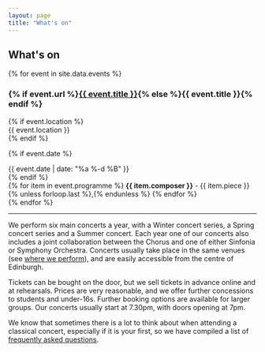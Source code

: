 ```yaml
---
layout: page
title: "What's on"
---
```


## What's on

<div class="whats-on-events">
{% for event in site.data.events %}
<div class="whats-on-event">
  <h3>
    {% if event.url %}<a href="{{ event.url }}">{{ event.title }}</a>{% else %}{{ event.title }}{% endif %}
  </h3>
  {% if event.location %}
  <div class="event-location">
    {{ event.location }}
  </div>
  {% endif %}

  {% if event.date %}
  <div class="event-date">
    {{ event.date | date: "%a %-d %B" }}
  </div>
  {% endif %}
  
  <div class="event-programme">
  {% for item in event.programme %}
    <wbr><strong>{{ item.composer }}</strong> - {{ item.piece }}{% unless forloop.last %},{% endunless %}
  {% endfor %}
  </div>
</div>
{% endfor %}
</div>

<hr>

We perform six main concerts a year, with a Winter concert series, a Spring
concert series and a Summer concert. Each year one of our concerts also
includes a joint collaboration between the Chorus and one of either Sinfonia or
Symphony Orchestra. Concerts usually take place in the same venues (see [where
we perform](/venues/)), and are easily accessible from the centre of Edinburgh.

Tickets can be bought on the door, but we sell tickets in advance online and at
rehearsals. Prices are very reasonable, and we offer further concessions to
students and under-16s. Further booking options are available for larger
groups. Our concerts usually start at 7.30pm, with doors opening at 7pm.

We know that sometimes there is a lot to think about when attending a classical
concert, especially if it is your first, so we have compiled a list of
[frequently asked questions](/concert-faqs/).
